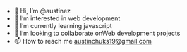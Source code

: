- 👋 Hi, I’m @austinez
- 👀 I’m interested in web development
- 🌱 I’m currently learning javascript
- 💞️ I’m looking to collaborate onWeb development projects
- 📫 How to reach me austinchuks19@gmail.com

<!---
austinez/austinez is a ✨ special ✨ repository because its `README.md` (this file) appears on your GitHub profile.
You can click the Preview link to take a look at your changes.
--->
